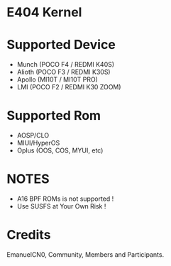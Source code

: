 # E404 Kernel

# Supported Device
- Munch  (POCO F4 / REDMI K40S)
- Alioth (POCO F3 / REDMI K30S)
- Apollo (MI10T / MI10T PRO)
- LMI (POCO F2 / REDMI K30 ZOOM)

# Supported Rom
- AOSP/CLO
- MIUI/HyperOS
- Oplus (OOS, COS, MYUI, etc)

# NOTES
- A16 BPF ROMs is not supported !
- Use SUSFS at Your Own Risk !

# Credits
EmanuelCN0,
Community,
Members and Participants.

